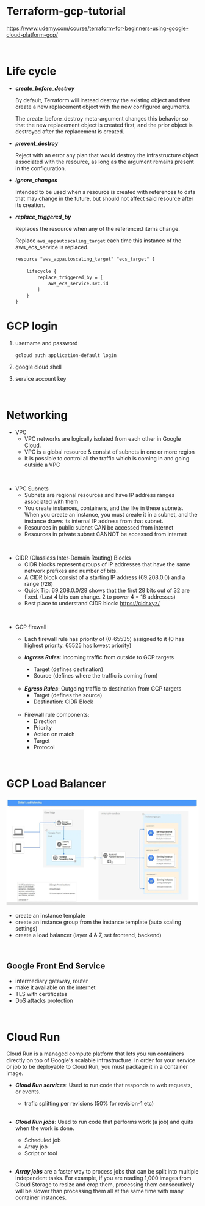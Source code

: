 # Terraform-gcp-tutorial
https://www.udemy.com/course/terraform-for-beginners-using-google-cloud-platform-gcp/

<br/>

# Life cycle 

- ***create_before_destroy***

    By default, Terraform will instead destroy the existing object and then create a new replacement object with the new configured arguments. 
    
    The create_before_destroy meta-argument changes this behavior so that the new replacement object is created first, and the prior object is destroyed after the replacement is created.


- ***prevent_destroy***

    Reject with an error any plan that would destroy the infrastructure object associated with the resource, as long as the argument remains present in the configuration.

- ***ignore_changes***

    Intended to be used when a resource is created with references to data that may change in the future, but should not affect said resource after its creation.

- ***replace_triggered_by***

    Replaces the resource when any of the referenced items change.


    Replace `aws_appautoscaling_target` each time this instance of the aws_ecs_service is replaced.

    ```
    resource "aws_appautoscaling_target" "ecs_target" {

        lifecycle {
            replace_triggered_by = [
                aws_ecs_service.svc.id
            ]
        }
    }
    ```


# GCP login
1. username and password
     
     ```gcloud auth application-default login ```

2. google cloud shell
3. service account key

<br/>

# Networking
- VPC
    - VPC networks are logically isolated from each other in Google
Cloud.
    - VPC is a global resource & consist of subnets in one or more region
    - It is possible to control all the traffic which is coming in and going
outside a VPC 

<br> 

- VPC Subnets
    - Subnets are regional resources and have IP address
ranges associated with them
    - You create instances, containers, and the like in these subnets. When you create an instance, you must create it in a subnet, and the instance draws its internal IP address from that subnet.
    - Resources in public subnet CAN be accessed from
internet
    - Resources in private subnet CANNOT be accessed from
internet

<br> 

- CIDR (Classless Inter-Domain Routing) Blocks
    - CIDR blocks represent groups of IP addresses that have the same network prefixes and number of bits.
    - A CIDR block consist of a starting IP address (69.208.0.0) and a range (/28) 
    - Quick Tip: 69.208.0.0/28 shows that the first 28 bits out of 32 are fixed.  (Last 4 bits can change. 2 to power 4 = 16 addresses)
    - Best place to understand CIDR block: https://cidr.xyz/

<br> 

- GCP firewall
    - Each firewall rule has priority of (0-65535) assigned to it (0 has highest priority. 65525 has lowest priority)

    - ***Ingress Rules***: Incoming traffic from outside to GCP targets
        - Target (defines destination)
        - Source (defines where the traffic is coming from)

    <br/>
    
    - ***Egress Rules***: Outgoing traffic to destination from GCP targets
        - Target (defines the source)
        - Destination: CIDR Block
    
    <br/>

    - Firewall rule components:
        - Direction
        - Priority
        - Action on match
        - Target
        - Protocol

<br>

# GCP Load Balancer

![gcp_load_balancer](./images/gcp-load-balancer.jpg)

 - create an instance template
 - create an instance group from the instance template (auto scaling settings)
 - create a load balancer (layer 4 & 7, set frontend, backend)

<br>

## Google Front End Service
 - intermediary gateway, router
 - make it available on the internet
 - TLS with certificates
 - DoS attacks protection

<br>


# Cloud Run
Cloud Run is a managed compute platform that lets you run containers directly on top of Google's scalable infrastructure. In order for your service or job to be deployable to Cloud Run, you must package it in a container image.

- ***Cloud Run services***: Used to run code that responds to web requests, or events.
    - trafic splitting per revisions (50% for revision-1 etc)
    
    <br>
    
- ***Cloud Run jobs***: Used to run code that performs work (a job) and quits when the work is done.
    - Scheduled job
    - Array job
    - Script or tool

    <br>

- ***Array jobs*** are a faster way to process jobs that can be split into multiple independent tasks. For example, if you are reading 1,000 images from Cloud Storage to resize and crop them, processing them consecutively will be slower than processing them all at the same time with many container instances.